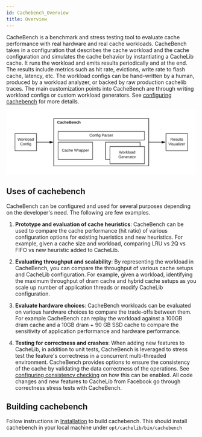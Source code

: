 ```yaml
---
id: Cachebench_Overview
title: Overview
---
```


CacheBench is a benchmark and stress testing  tool to evaluate cache
performance with real hardware and real cache workloads. CacheBench takes in a
configuration that describes the cache workload  and the cache configuration
and simulates  the cache behavior by instantiating a CacheLib cache. It runs
the workload and emits  results periodically and at the end. The results
include metrics such as hit rate, evictions, write rate to flash cache,
latency, etc. The workload configs can be hand-written by a human, produced by
a workload analyzer, or backed by raw production cachelib traces. The main
customization points into CacheBench are through writing workload configs or
custom workload generators. See [configuring
cachebench](Configuring_cachebench_parameters) for more details.

![](cachebench.png)


## Uses of cachebench

CacheBench can be configured and used for several purposes depending on the
developer's need. The following are few examples.

1. **Prototype and evaluation of cache heuristics**: CacheBench can be used to compare the cache
   performance (hit ratio) of various configuration options for existing
   hueristics and new heuristics. For example, given a cache size and
   workload, comparing LRU vs 2Q vs FIFO vs new heuristic added to CacheLib.

2. **Evaluating throughput and scalability**: By representing the workload in
   CacheBench, you can compare the throughput of various cache setups and
   CacheLib configuration. For example, given a workload, identifying the
   maximum throughput of dram cache and hybrid cache setups as you scale up
   number of application threads or modify CacheLib configuration.

3. **Evaluate hardware choices**: CacheBench workloads can be evaluated on various
   hardware choices to compare the trade-offs between them. For example
   CacheBench can replay the workload against a 100GB dram cache and a 10GB
   dram + 90 GB SSD cache to compare the sensitivity of application
   performance and hardware
   performance.

4. **Testing for correctness and crashes**: When adding new features to
   CacheLib, in addition to unit tests, CacheBench is leveraged to stress test
   the feature's correctness in a concurrent multi-threaded environment.
   CacheBench provides options to ensure the consistency of the cache by
   validating the data correctness of the operations. See [configuring
   consistency
   checking](Configuring_cachebench_parameters#consistency-checking) on how
   this can be enabled. All code changes and new features to CacheLib from
   Facebook go through correctness stress tests with CacheBench.

## Building  cachebench

Follow instructions in [Installation](/docs/installation/installation) to build
cachebench. This should install cachebench in your local machine under
```opt/cachelib/bin/cachebench```
